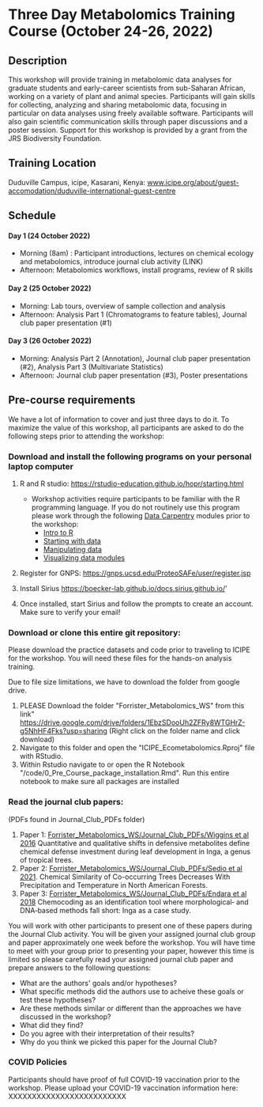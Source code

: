 # Three Day Metabolomics Training Course (October 24-26, 2022)

## Description
This workshop will provide training in metabolomic data analyses for graduate students and early-career scientists from sub-Saharan African, working on a variety of plant and animal species. Participants will gain skills for collecting, analyzing and sharing metabolomic data, focusing in particular on data analyses using freely available software. Participants will also gain scientific communication skills through paper discussions and a poster session. Support for this workshop is provided by a grant from the JRS Biodiversity Foundation.

## Training Location
Duduville Campus, icipe, Kasarani, Kenya: 
www.icipe.org/about/guest-accomodation/duduville-international-guest-centre

## Schedule
#### Day 1 (24 October 2022)
* Morning (8am) : Participant introductions, lectures on chemical ecology and metabolomics, introduce journal club activity (LINK) 
* Afternoon: Metabolomics workflows, install programs, review of R skills
#### Day 2 (25 October 2022)
* Morning: Lab tours, overview of sample collection and analysis 
* Afternoon: Analysis Part 1 (Chromatograms to feature tables), Journal club paper presentation (#1)
#### Day 3 (26 October 2022)
* Morning: Analysis Part 2 (Annotation), Journal club paper presentation (#2), Analysis Part 3 (Multivariate Statistics)
* Afternoon: Journal club paper presentation (#3), Poster presentations

## Pre-course requirements
We have a lot of information to cover and just three days to do it. To maximize the value of this workshop, all participants are asked to do the following steps prior to attending the workshop:
### Download and install the following programs on your personal laptop computer
1. R and R studio: https://rstudio-education.github.io/hopr/starting.html
     - Workshop activities require participants to be familiar with the R programming language.  If you do not routinely use this program please work through the following [Data Carpentry](https://datacarpentry.org/) modules prior to the workshop:
       - [Intro to R](https://datacarpentry.org/R-ecology-lesson/01-intro-to-r.html)
       - [Starting with data](https://datacarpentry.org/R-ecology-lesson/02-starting-with-data.html)
       - [Manipulating data](https://datacarpentry.org/R-ecology-lesson/03-dplyr.html)
       - [Visualizing data modules](https://datacarpentry.org/R-ecology-lesson/04-visualization-ggplot2.html)
2. Register for GNPS: https://gnps.ucsd.edu/ProteoSAFe/user/register.jsp

3. Install Sirius https://boecker-lab.github.io/docs.sirius.github.io/'
4. Once installed, start Sirius and follow the prompts to create an account. Make sure to verify your email!
 

### Download or clone this entire git repository:
Please download the practice datasets and code prior to traveling to ICIPE for the workshop.  You will need these files for the hands-on analysis training.

Due to file size limitations, we have to download the folder from google drive. 
1) PLEASE Download the folder "Forrister_Metabolomics_WS" from this link" https://drive.google.com/drive/folders/1EbzSDooUh2ZFRy8WTGHrZ-g5NhHF4Fks?usp=sharing
     (Right click on the folder name and click download)
2) Navigate to this folder and open the "ICIPE_Ecometabolomics.Rproj" file with RStudio.
3) Within Rstudio navigate to or open the R Notebook "/code/0_Pre_Course_package_installation.Rmd". Run this entire notebook to make sure all packages are installed

### Read the journal club papers:

(PDFs found in Journal_Club_PDFs folder)

1. Paper 1: [Forrister_Metabolomics_WS/Journal_Club_PDFs/Wiggins et al 2016](Wiggins2016.pdf) Quantitative and qualitative shifts in defensive metabolites define chemical defense investment during leaf development in Inga, a genus of tropical trees.
2. Paper 2: [Forrister_Metabolomics_WS/Journal_Club_PDFs/Sedio et al 2021](Sedio2021.pdf). Chemical Similarity of Co-occurring Trees Decreases With Precipitation and Temperature in North American Forests. 
3. Paper 3: [Forrister_Metabolomics_WS/Journal_Club_PDFs/Endara et al 2018](Endara2018.pdf) Chemocoding as an identification tool where morphological‐ and DNA‐based methods fall short: Inga as a case study.

You will work with other participants to present one of these papers during the Journal Club activity.  You will be given your assigned journal club group and paper approximately one week before the workshop. You will have time to meet with your group prior to presenting your paper, however this time is limited so please carefully read your assigned journal club paper and prepare answers to the following questions: 
- What are the authors' goals and/or hypotheses?
- What specific methods did the authors use to acheive these goals or test these hypotheses?
- Are these methods similar or different than the approaches we have discussed in the workshop?
- What did they find? 
- Do you agree with their interpretation of their results?
- Why do you think we picked this paper for the Journal Club?


### COVID Policies
Participants should have proof of full COVID-19 vaccination prior to the workshop.
Please upload your COVID-19 vaccination information here: XXXXXXXXXXXXXXXXXXXXXXXXX
